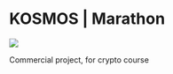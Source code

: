 <h1/>KOSMOS | Marathon</h1>

<img src="/src/img/preview.png"/>

Commercial project, for crypto course
